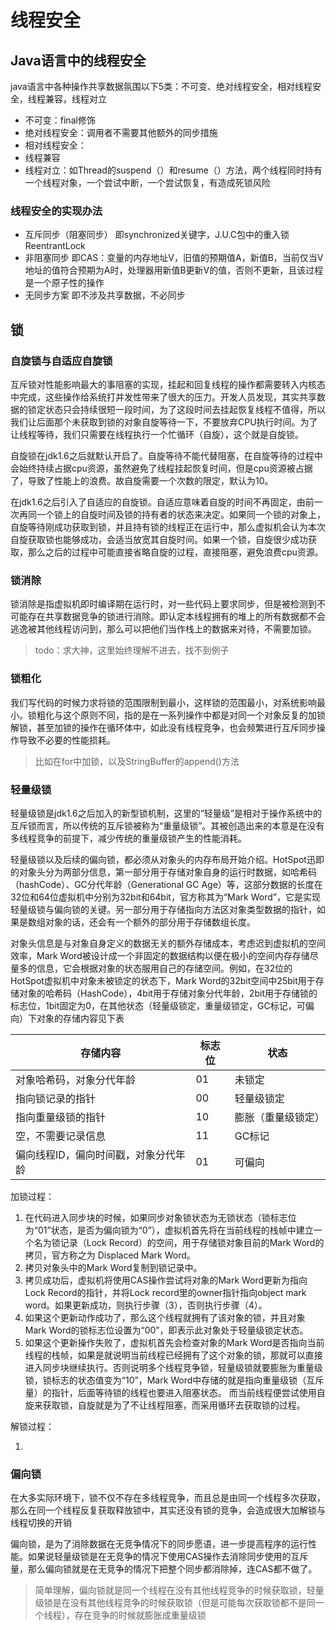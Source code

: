 # 线程安全

## Java语言中的线程安全

java语言中各种操作共享数据氛围以下5类：不可变、绝对线程安全，相对线程安全，线程兼容，线程对立

- 不可变：final修饰
- 绝对线程安全：调用者不需要其他额外的同步措施
- 相对线程安全：
- 线程兼容
- 线程对立：如Thread的suspend（）和resume（）方法，两个线程同时持有一个线程对象，一个尝试中断，一个尝试恢复，有造成死锁风险

### 线程安全的实现办法

- 互斥同步（阻塞同步） 即synchronized关键字，J.U.C包中的重入锁ReentrantLock 
- 非阻塞同步 即CAS：变量的内存地址V，旧值的预期值A，新值B，当前仅当V地址的值符合预期为A时，处理器用新值B更新V的值，否则不更新，且该过程是一个原子性的操作
- 无同步方案 即不涉及共享数据，不必同步

## 锁

### 自旋锁与自适应自旋锁

互斥锁对性能影响最大的事阻塞的实现，挂起和回复线程的操作都需要转入内核态中完成，这些操作给系统打并发性带来了很大的压力。开发人员发现，其实共享数据的锁定状态只会持续很短一段时间，为了这段时间去挂起恢复线程不值得，所以我们让后面那个未获取到锁的对象自旋等待一下，不要放弃CPU执行时间。为了让线程等待，我们只需要在线程执行一个忙循环（自旋），这个就是自旋锁。

自旋锁在jdk1.6之后就默认开启了。自旋等待不能代替阻塞，在自旋等待的过程中会始终持续占据cpu资源，虽然避免了线程挂起恢复时间，但是cpu资源被占据了，导致了性能上的浪费。故自旋需要一个次数的限定，默认为10。

在jdk1.6之后引入了自适应的自旋锁。自适应意味着自旋的时间不再固定，由前一次再同一个锁上的自旋时间及锁的持有者的状态来决定。如果同一个锁的对象上，自旋等待刚成功获取到锁，并且持有锁的线程正在运行中，那么虚拟机会认为本次自旋获取锁也能够成功，会适当放宽其自旋时间。如果一个锁，自旋很少成功获取，那么之后的过程中可能直接省略自旋的过程，直接阻塞，避免浪费cpu资源。

### 锁消除

锁消除是指虚拟机即时编译期在运行时，对一些代码上要求同步，但是被检测到不可能存在共享数据竞争的锁进行消除。即认定本线程拥有的堆上的所有数据都不会逃逸被其他线程访问到，那么可以把他们当作栈上的数据来对待，不需要加锁。

> todo：求大神，这里始终理解不进去，找不到例子

### 锁粗化

我们写代码的时候力求将锁的范围限制到最小，这样锁的范围最小，对系统影响最小。锁粗化与这个原则不同，指的是在一系列操作中都是对同一个对象反复的加锁解锁，甚至加锁的操作在循环体中，如此没有线程竞争，也会频繁进行互斥同步操作导致不必要的性能损耗。

> 比如在for中加锁，以及StringBuffer的append()方法

### 轻量级锁

轻量级锁是jdk1.6之后加入的新型锁机制，这里的“轻量级”是相对于操作系统中的互斥锁而言，所以传统的互斥锁被称为“重量级锁”。其被创造出来的本意是在没有多线程竞争的前提下，减少传统的重量级锁产生的性能消耗。

轻量级锁以及后续的偏向锁，都必须从对象头的内存布局开始介绍。HotSpot迅即的对象头分为两部分信息，第一部分用于存储对象自身的运行时数据，如哈希码（hashCode）、GC分代年龄（Generational GC Age）等，这部分数据的长度在32位和64位虚拟机中分别为32bit和64bit，官方称其为“Mark Word”，它是实现轻量级锁与偏向锁的关键。另一部分用于存储指向方法区对象类型数据的指针，如果是数组对象的话，还会有一个额外的部分用于存储数组长度。

对象头信息是与对象自身定义的数据无关的额外存储成本，考虑迟到虚拟机的空间效率，Mark Word被设计成一个非固定的数据结构以便在极小的空间内存存储尽量多的信息，它会根据对象的状态服用自己的存储空间。例如，在32位的HotSpot虚拟机中对象未被锁定的状态下，Mark Word的32bit空间中25bit用于存储对象的哈希码（HashCode），4bit用于存储对象分代年龄，2bit用于存储锁的标志位，1bit固定为0，在其他状态（轻量级锁定，重量级锁定，GC标记，可偏向）下对象的存储内容见下表

| 存储内容                             | 标志位 | 状态               |
| ------------------------------------ | ------ | ------------------ |
| 对象哈希码，对象分代年龄             | 01     | 未锁定             |
| 指向锁记录的指针                     | 00     | 轻量级锁定         |
| 指向重量级锁的指针                   | 10     | 膨胀（重量级锁定） |
| 空，不需要记录信息                   | 11     | GC标记             |
| 偏向线程ID，偏向时间戳，对象分代年龄 | 01     | 可偏向             |

加锁过程：

1. 在代码进入同步块的时候，如果同步对象锁状态为无锁状态（锁标志位为“01”状态，是否为偏向锁为“0”），虚拟机首先将在当前线程的栈帧中建立一个名为锁记录（Lock Record）的空间，用于存储锁对象目前的Mark Word的拷贝，官方称之为 Displaced Mark Word。
2. 拷贝对象头中的Mark Word复制到锁记录中。
3. 拷贝成功后，虚拟机将使用CAS操作尝试将对象的Mark Word更新为指向Lock Record的指针，并将Lock record里的owner指针指向object mark word。如果更新成功，则执行步骤（3），否则执行步骤（4）。
4. 如果这个更新动作成功了，那么这个线程就拥有了该对象的锁，并且对象Mark Word的锁标志位设置为“00”，即表示此对象处于轻量级锁定状态。
5. 如果这个更新操作失败了，虚拟机首先会检查对象的Mark Word是否指向当前线程的栈帧，如果是就说明当前线程已经拥有了这个对象的锁，那就可以直接进入同步块继续执行。否则说明多个线程竞争锁，轻量级锁就要膨胀为重量级锁，锁标志的状态值变为“10”，Mark Word中存储的就是指向重量级锁（互斥量）的指针，后面等待锁的线程也要进入阻塞状态。 而当前线程便尝试使用自旋来获取锁，自旋就是为了不让线程阻塞，而采用循环去获取锁的过程。

解锁过程：

1. 

### 偏向锁

在大多实际环境下，锁不仅不存在多线程竞争，而且总是由同一个线程多次获取，那么在同一个线程反复获取释放锁中，其实还没有锁的竞争，会造成很大加解锁与线程切换的开销

偏向锁，是为了消除数据在无竞争情况下的同步愿语，进一步提高程序的运行性能。如果说轻量级锁是在无竞争的情况下使用CAS操作去消除同步使用的互斥量，那么偏向锁就是在无竞争的情况下把整个同步都消除掉，连CAS都不做了。

> 简单理解，偏向锁就是同一个线程在没有其他线程竞争的时候获取锁，轻量级锁是在没有其他线程竞争的时候获取锁（但是可能每次获取锁都不是同一个线程），存在竞争的时候就膨胀成重量级锁



